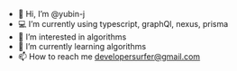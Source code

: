 - 👋 Hi, I’m @yubin-j
- 💻 I’m currently using typescript, graphQl, nexus, prisma
- 👀 I’m interested in algorithms
- 🌱 I’m currently learning algorithms
- 📫 How to reach me developersurfer@gmail.com

<!---
yubin-j/yubin-j is a ✨ special ✨ repository because its `README.md` (this file) appears on your GitHub profile.
You can click the Preview link to take a look at your changes.
--->
